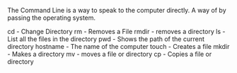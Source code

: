 The Command Line is a way to speak to the computer directly.  A way of by passing the operating system. 

cd - Change Directory
rm - Removes a File
rmdir - removes a directory
ls - List all the files in the directory
pwd - Shows the path of the current directory
hostname - The name of the computer
touch - Creates a file
mkdir - Makes a directory
mv - moves a file or directory
cp - Copies a file or directory 


